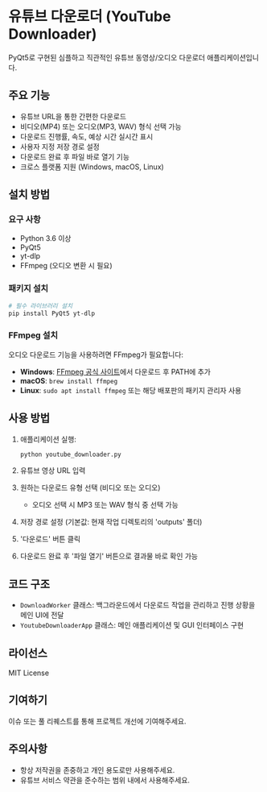 # 유튜브 다운로더 (YouTube Downloader)

PyQt5로 구현된 심플하고 직관적인 유튜브 동영상/오디오 다운로더 애플리케이션입니다.

## 주요 기능

- 유튜브 URL을 통한 간편한 다운로드
- 비디오(MP4) 또는 오디오(MP3, WAV) 형식 선택 가능
- 다운로드 진행률, 속도, 예상 시간 실시간 표시
- 사용자 지정 저장 경로 설정
- 다운로드 완료 후 파일 바로 열기 기능
- 크로스 플랫폼 지원 (Windows, macOS, Linux)

## 설치 방법

### 요구 사항

- Python 3.6 이상
- PyQt5
- yt-dlp
- FFmpeg (오디오 변환 시 필요)

### 패키지 설치

```bash
# 필수 라이브러리 설치
pip install PyQt5 yt-dlp
```

### FFmpeg 설치

오디오 다운로드 기능을 사용하려면 FFmpeg가 필요합니다:

- **Windows**: [FFmpeg 공식 사이트](https://www.ffmpeg.org/download.html)에서 다운로드 후 PATH에 추가
- **macOS**: `brew install ffmpeg`
- **Linux**: `sudo apt install ffmpeg` 또는 해당 배포판의 패키지 관리자 사용

## 사용 방법

1. 애플리케이션 실행:
   ```bash
   python youtube_downloader.py
   ```

2. 유튜브 영상 URL 입력

3. 원하는 다운로드 유형 선택 (비디오 또는 오디오)
   - 오디오 선택 시 MP3 또는 WAV 형식 중 선택 가능

4. 저장 경로 설정 (기본값: 현재 작업 디렉토리의 'outputs' 폴더)

5. '다운로드' 버튼 클릭

6. 다운로드 완료 후 '파일 열기' 버튼으로 결과물 바로 확인 가능

## 코드 구조

- `DownloadWorker` 클래스: 백그라운드에서 다운로드 작업을 관리하고 진행 상황을 메인 UI에 전달
- `YoutubeDownloaderApp` 클래스: 메인 애플리케이션 및 GUI 인터페이스 구현

## 라이선스

MIT License

## 기여하기

이슈 또는 풀 리퀘스트를 통해 프로젝트 개선에 기여해주세요.

## 주의사항

- 항상 저작권을 존중하고 개인 용도로만 사용해주세요.
- 유튜브 서비스 약관을 준수하는 범위 내에서 사용해주세요.
